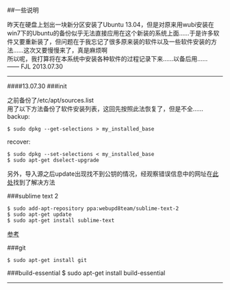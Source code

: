 ##一些说明

昨天在硬盘上划出一块新分区安装了Ubuntu 13.04，但是对原来用wubi安装在win7下的Ubuntu的备份似乎无法直接应用在这个新装的系统上面……于是许多软件又要重新装了，但问题在于我忘记了很多原来装的软件以及一些软件安装的方法……这次又要慢慢来了，真是麻烦啊  
所以呢，我打算将在本系统中安装各种软件的过程记录下来……以备后用……  
—— FJL 2013.07.30

-------------
####13.07.30
###init

之前备份了/etc/apt/sources.list   
用了以下方法备份了软件安装列表，这回先按照此法恢复了，但是不全……  
backup: 

	$ sudo dpkg --get-selections > my_installed_base  
recover:   

	$ sudo dpkg --set-selections < my_installed_base  
	$ sudo apt-get dselect-upgrade  
另外，导入源之后update出现找不到公钥的情况，经观察错误信息中的网址在[此处](http://www.tolaris.com/apt-repository/)找到了解决方法  

###sublime text 2

	$ sudo add-apt-repository ppa:webupd8team/sublime-text-2  
	$ sudo apt-get update  
	$ sudo apt-get install sublime-text  
[参考](http://yishanhe.net/sublime-text-2-ubuntu-ppa/)  

###git

	$ sudo apt-get install git  

###build-essential
	$ sudo apt-get install build-essential  

-----------------------------